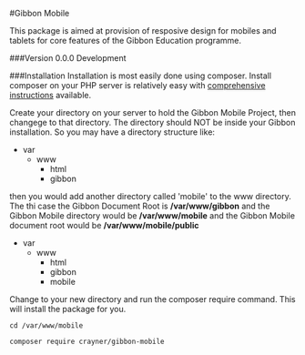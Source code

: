 #Gibbon Mobile

This package is aimed at provision of resposive design for mobiles and tablets for core features of the Gibbon Education programme.

###Version
0.0.0 Development

###Installation
Installation is most easily done using composer.  Install composer on your PHP server is relatively easy with [comprehensive instructions](https://getcomposer.org/doc/00-intro.md) available.

Create your directory on your server to hold the Gibbon Mobile Project, then changege to that directory.  The directory should NOT be inside your Gibbon installation.  So you may have a directory structure like:

* var
    * www
        * html
        * gibbon
        
 then you would add another directory called 'mobile' to the www directory.  The thi case the Gibbon Document Root is __/var/www/gibbon__  and the Gibbon Mobile directory would be __/var/www/mobile__ and the Gibbon Mobile document root would be __/var/www/mobile/public__

* var
    * www
        * html
        * gibbon
        * mobile
        
Change to your new directory and run the composer require command.  This will install the package for you.

```
cd /var/www/mobile

composer require crayner/gibbon-mobile
```

